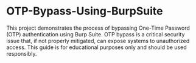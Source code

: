 ﻿# OTP-Bypass-Using-BurpSuite
This project demonstrates the process of bypassing One-Time Password (OTP) authentication using Burp Suite. OTP bypass is a critical security issue that, if not properly mitigated, can expose systems to unauthorized access. This guide is for educational purposes only and should be used responsibly.
